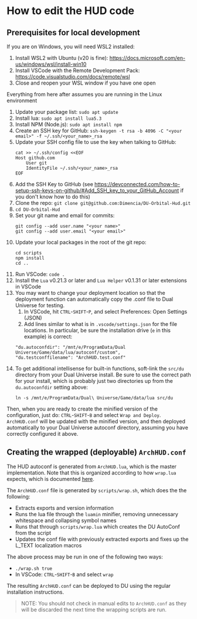 # How to edit the HUD code

## Prerequisites for local development

If you are on Windows, you will need WSL2 installed:
1. Install WSL2 with Ubuntu (v20 is fine): https://docs.microsoft.com/en-us/windows/wsl/install-win10
1. Install VSCode with the Remote Development Pack: https://code.visualstudio.com/docs/remote/wsl
1. Close and reopen your WSL window if you have one open

Everything from here after assumes you are running in the Linux environment
1. Update your package list: `sudo apt update`
1. Install lua: `sudo apt install lua5.3`
1. Install NPM (Node.js): `sudo apt install npm`
1. Create an SSH key for GitHub: `ssh-keygen -t rsa -b 4096 -C "<your email>" -f ~/.ssh/<your_name>_rsa`
1. Update your SSH config file to use the key when talking to GitHub:
    ```
    cat >> ~/.ssh/config <<EOF
    Host github.com
        User git
        IdentityFile ~/.ssh/<your_name>_rsa
    EOF
    ```
1. Add the SSH Key to GitHub (see https://devconnected.com/how-to-setup-ssh-keys-on-github/#Add_SSH_key_to_your_GitHub_Account if you don't know how to do this)
1. Clone the repo: `git clone git@github.com:Dimencia/DU-Orbital-Hud.git`
1. `cd DU-Orbital-Hud`
1. Set your git name and email for commits:
    ```
    git config --add user.name "<your name>"
    git config --add user.email "<your email>"
    ```
1. Update your local packages in the root of the git repo:
    ```
    cd scripts
    npm install
    cd ..
    ```
1. Run VSCode: `code .`
1. Install the `Lua` v0.21.3 or later and `Lua Helper` v0.1.31 or later extensions in VSCode
1. You may want to change your deployment location so that the deployment function can automatically copy the .conf file to Dual Universe for testing.
    1. In VSCode, hit `CTRL`-`SHIFT`-`P`, and select Preferences: Open Settings (JSON)
    1. Add lines similar to what is in `.vscode/settings.json` for the file locations.  In particular, be sure the installation drive (`e` in this example) is correct:
    ```
    "du.autoconfdir": "/mnt/e/ProgramData/Dual Universe/Game/data/lua/autoconf/custom",
    "du.testconffilename": "ArchHUD.test.conf"
    ```
1. To get additional intellisense for built-in functions, soft-link the `src/du` directory from your Dual Universe install.  Be sure to use the correct path for your install, which is probably just two directories up from the `du.autoconfdir` setting above:
    ```
    ln -s /mnt/e/ProgramData/Dual\ Universe/Game/data/lua src/du
    ```

Then, when you are ready to create the minified version of the configuration, just do: `CTRL`-`SHIFT`-`B` and select `Wrap and Deploy`.
`ArchHUD.conf` will be updated with the minified version, and then deployed automatically to your Dual Universe autoconf directory, assuming you have correctly configured it above.

## Creating the wrapped (deployable) `ArchHUD.conf`

The HUD autoconf is generated from `ArchHUD.lua`, which is the master implementation.  Note that this is organized
according to how `wrap.lua` expects, which is documented [here](https://board.dualthegame.com/index.php?/topic/20161-lua-tool-script-packagerconfigurator-wraplua/).

The `ArchHUD.conf` file is generated by `scripts/wrap.sh`, which does the the following:
* Extracts exports and version information
* Runs the lua file through the `luamin` minifier, removing unnecessary whitespace and collapsing symbol names
* Runs that through `scripts/wrap.lua` which creates the DU AutoConf from the script
* Updates the conf file with previously extracted exports and fixes up the L_TEXT localization macros

The above process may be run in one of the following two ways:
* `./wrap.sh true`
* In VSCode: `CTRL`-`SHIFT`-`B` and select `wrap`

The resulting `ArchHUD.conf` can be deployed to DU using the regular installation instructions.
> NOTE: You should not check in manual edits to `ArchHUD.conf` as they will be discarded the next time the wrapping scripts are run.

